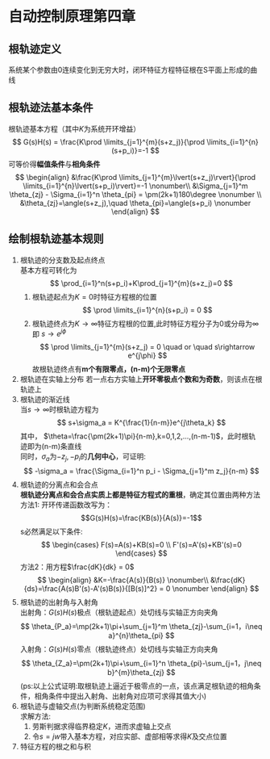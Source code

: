 # 自动控制原理第四章

## 根轨迹定义
系统某个参数由0连续变化到无穷大时，闭环特征方程特征根在S平面上形成的曲线

## 根轨迹法基本条件
根轨迹基本方程（其中$K$为系统开环增益）
$$
G(s)H(s) = \frac{K\prod \limits_{j=1}^{m}(s+z_j)}{\prod \limits_{i=1}^{n}(s+p_i)}=-1
$$
可等价得**幅值条件**与**相角条件**
$$
\begin{align}
&\frac{K\prod \limits_{j=1}^{m}\lvert(s+z_j)\rvert}{\prod \limits_{i=1}^{n}\lvert(s+p_i)\rvert}=-1 \nonumber\\
&\Sigma_{j=1}^m \theta_{zj} - \Sigma_{i=1}^n \theta_{pi} = \pm(2k+1)180\degree \nonumber \\
&\theta_{zj}=\angle(s+z_j),\quad \theta_{pi}=\angle(s+p_i) \nonumber
\end{align}
$$

## 绘制根轨迹基本规则
1. 根轨迹的分支数及起点终点 \
   基本方程可转化为
   $$
   \prod_{i=1}^n(s+p_i)+K\prod_{j=1}^{m}(s+z_j)=0
   $$
   1. 根轨迹起点为$K=0$时特征方程根的位置
      $$
      \prod \limits_{i=1}^{n}(s+p_i) = 0
      $$
   2. 根轨迹终点为$K\rightarrow\infty$特征方程根的位置,此时特征方程分子为0或分母为$\infty$即  $s\rightarrow e^{j\phi}$
      $$
      \prod \limits_{j=1}^{m}(s+z_j) = 0 \quad or \quad s\rightarrow e^{j\phi}
      $$
      故根轨迹终点有**m个有限零点，(n-m)个无限零点**
2. 根轨迹在实轴上分布
   若一点右方实轴上**开环零极点个数和为奇数**，则该点在根轨迹上
3. 根轨迹的渐近线 \
   当$s\rightarrow\infty$时根轨迹方程为
   $$
   s+\sigma_a = K^{\frac{1}{n-m}}e^{j\theta_k}
   $$
   其中， $\theta=\frac{\pm(2k+1)\pi}{n-m},k=0,1,2,...,(n-m-1)$，此时根轨迹即为(n-m)条直线 \
   同时，$\sigma_a$为$-z_j,-p_i$的**几何中心**，可证明:
   $$
   -\sigma_a = \frac{\Sigma_{i=1}^n p_i - \Sigma_{j=1}^m z_j}{n-m}
   $$
4. 根轨迹的分离点和会合点 \
   **根轨迹分离点和会合点实质上都是特征方程式的重根**，确定其位置由两种方法 \
   方法1: 开环传递函数改写为：
   $$G(s)H(s)=\frac{KB(s)}{A(s)}=-1$$ 
   s必然满足以下条件:
   $$
   \begin{cases}
   F(s)=A(s)+KB(s)=0 \\
   F'(s)=A'(s)+KB'(s)=0
   \end{cases}
   $$
   方法2：用方程$\frac{dK}{dk} = 0$
   $$
   \begin{align}
   &K=-\frac{A(s)}{B(s)} \nonumber\\
   &\frac{dK}{ds}=\frac{A(s)B'(s)-A'(s)B(s)}{[B(s)]^2} = 0 \nonumber
   \end{align}
   $$
5. 根轨迹的出射角与入射角 \
   出射角：$G(s)H(s)$极点（根轨迹起点）处切线与实轴正方向夹角 
   $$
   \theta_{P_a}=\mp(2k+1)\pi+\sum_{j=1}^m \theta_{zj}-\sum_{i=1，i\neq a}^{n}\theta_{pi}
   $$
   入射角：$G(s)H(s)$零点（根轨迹终点）处切线与实轴正方向夹角
   $$
   \theta_{Z_a}=\pm(2k+1)\pi+\sum_{i=1}^n \theta_{pi}-\sum_{j=1，j\neq b}^{m}\theta_{zj}
   $$
   (ps:以上公式证明:取根轨迹上逼近于极零点的一点，该点满足根轨迹的相角条件，相角条件中提出入射角、出射角对应项可求得其值大小)
6. 根轨迹与虚轴交点(为判断系统稳定范围) \
   求解方法:
   1. 劳斯判据求得临界稳定$K$，进而求虚轴上交点
   2. 令$s=jw$带入基本方程，对应实部、虚部相等求得$K$及交点位置
7. 特征方程的根之和与积